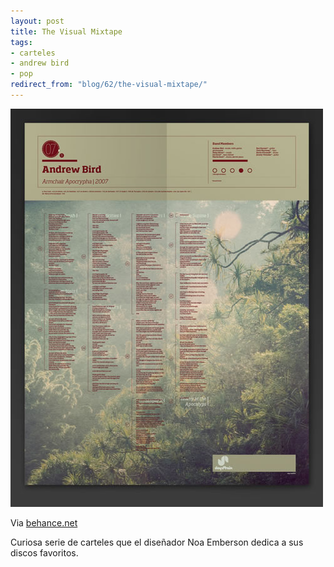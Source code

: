 ```yaml
---
layout: post
title: The Visual Mixtape
tags:
- carteles
- andrew bird
- pop
redirect_from: "blog/62/the-visual-mixtape/"
---
```

<img src="/images/130.jpg" />

Via <a href="http://www.behance.net/gallery/The-Visual-Mixtape/512579">behance.net</a>

Curiosa serie de carteles que el diseñador Noa Emberson dedica a sus discos favoritos.

